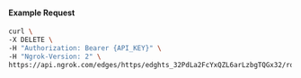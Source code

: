 <!-- Code generated for API Clients. DO NOT EDIT. -->

#### Example Request

```bash
curl \
-X DELETE \
-H "Authorization: Bearer {API_KEY}" \
-H "Ngrok-Version: 2" \
https://api.ngrok.com/edges/https/edghts_32PdLa2FcYxQZL6arLzbgTQGx32/routes/edghtsrt_32PdLXZrbZOEMrYqYBsbdWt8DQ8/saml
```
